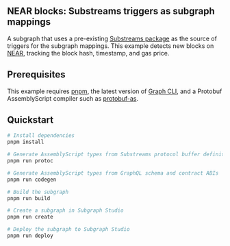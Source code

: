 ## NEAR blocks: Substreams triggers as subgraph mappings

A subgraph that uses a pre-existing [Substreams package](https://substreams.dev/graphprotocol/substreams-trigger-filter/v0.1.0) as the source of triggers for the subgraph mappings. This example detects new blocks on [NEAR](https://near.org/), tracking the block hash, timestamp, and gas price. 

## Prerequisites

This example requires [pnpm](https://pnpm.io/), the latest version of [Graph CLI](https://github.com/graphprotocol/graph-tooling), and a Protobuf AssemblyScript compiler such as [protobuf-as](https://github.com/gravitational/protobuf-as).

## Quickstart

``` bash
# Install dependencies
pnpm install

# Generate AssemblyScript types from Substreams protocol buffer definitions
pnpm run protoc

# Generate AssemblyScript types from GraphQL schema and contract ABIs
pnpm run codegen

# Build the subgraph
pnpm run build

# Create a subgraph in Subgraph Studio
pnpm run create

# Deploy the subgraph to Subgraph Studio
pnpm run deploy
```
